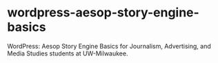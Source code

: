 # wordpress-aesop-story-engine-basics
WordPress: Aesop Story Engine Basics for Journalism, Advertising, and Media Studies students at UW-Milwaukee.
